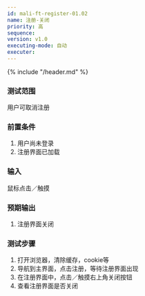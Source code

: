 ```yaml
---
id: mali-ft-register-01.02
name: 注册-关闭
priority: 高
sequence: 
version: v1.0
executing-mode: 自动
executer: 
---
```


{% include "/header.md" %}

### 测试范围
  用户可取消注册

### 前置条件
1. 用户尚未登录
2. 注册界面已加载

### 输入
  鼠标点击／触摸

### 预期输出
1. 注册界面关闭

### 测试步骤
  1. 打开浏览器，清除缓存，cookie等
  2. 导航到主界面，点击注册，等待注册界面出现
  3. 在注册界面中，点击／触摸右上角关闭按钮
  4. 查看注册界面是否关闭
